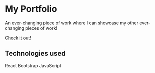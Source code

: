 # My Portfolio

An ever-changing piece of work where I can showcase my other ever-changing pieces of work!

[Check it out!](https://portjoem.herokuapp.com/)

## Technologies used

React
Bootstrap
JavaScript


